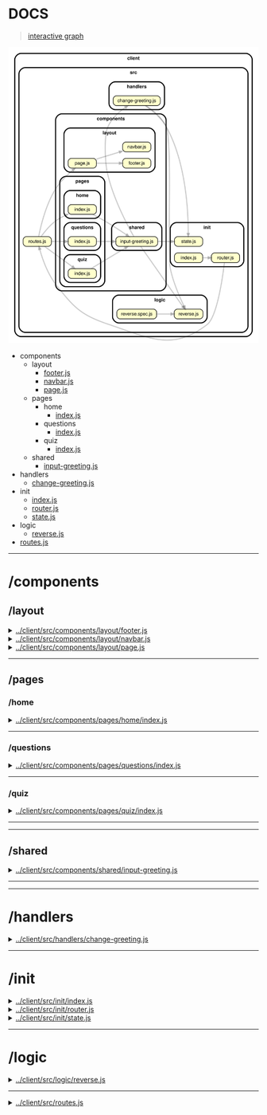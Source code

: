 <!-- BEGIN TITLE -->

# DOCS

<!-- END TITLE -->

<!-- BEGIN TREE -->

> [interactive graph](./dependency-graph.html)

![dependency graph](./dependency-graph.svg)

<!-- END TREE -->

<!-- BEGIN TOC -->

- components
  - layout
    - [footer.js](#clientsrccomponentslayoutfooterjs)
    - [navbar.js](#clientsrccomponentslayoutnavbarjs)
    - [page.js](#clientsrccomponentslayoutpagejs)
  - pages
    - home
      - [index.js](#clientsrccomponentspageshomeindexjs)
    - questions
      - [index.js](#clientsrccomponentspagesquestionsindexjs)
    - quiz
      - [index.js](#clientsrccomponentspagesquizindexjs)
  - shared
    - [input-greeting.js](#clientsrccomponentssharedinput-greetingjs)
- handlers
  - [change-greeting.js](#clientsrchandlerschange-greetingjs)
- init
  - [index.js](#clientsrcinitindexjs)
  - [router.js](#clientsrcinitrouterjs)
  - [state.js](#clientsrcinitstatejs)
- logic
  - [reverse.js](#clientsrclogicreversejs)
- [routes.js](#clientsrcroutesjs)

---

<!-- END TOC -->

<!-- BEGIN DOCS -->

# /components

## /layout

<details><summary><a href="../../client/src/components/layout/footer.js" id="clientsrccomponentslayoutfooterjs">../client/src/components/layout/footer.js</a></summary>

<a name="footer"></a>

## footer ⇒ <code>HTMLDivElement</code>

The shared footer.

**Returns**: <code>HTMLDivElement</code> - A rendered footer element.

</details>

<details><summary><a href="../../client/src/components/layout/navbar.js" id="clientsrccomponentslayoutnavbarjs">../client/src/components/layout/navbar.js</a></summary>

<a name="navbar"></a>

## navbar ⇒ <code>HTMLDivElement</code>

The shared navbar.

**Returns**: <code>HTMLDivElement</code> - A rendered nav bar element.

| Param  | Type                | Description                          |
| ------ | ------------------- | ------------------------------------ |
| routes | <code>object</code> | A routes object, see /src/routes.js. |

</details>

<details><summary><a href="../../client/src/components/layout/page.js" id="clientsrccomponentslayoutpagejs">../client/src/components/layout/page.js</a></summary>

<a name="page"></a>

## page ⇒ <code>HTMLDivElement</code>

The page layout component.

**Returns**: <code>HTMLDivElement</code> - A rendered page element.  
**Throws**:

- <code>TypeError</code> When the bodyComponent is not a function or DOM element.

| Param         | Type                                              | Description                               |
| ------------- | ------------------------------------------------- | ----------------------------------------- |
| bodyComponent | <code>function</code> \| <code>HTMLElement</code> | The body for the newly rendered page.     |
| routes        | <code>object</code>                               | The application's routes, for the navbar. |

</details>

---

## /pages

### /home

<details><summary><a href="../../client/src/components/pages/home/index.js" id="clientsrccomponentspageshomeindexjs">../client/src/components/pages/home/index.js</a></summary>

<a name="home"></a>

## home ⇒ <code>HTMLDivElement</code>

The home page.

**Returns**: <code>HTMLDivElement</code> - A rendered home page.

</details>

---

### /questions

<details><summary><a href="../../client/src/components/pages/questions/index.js" id="clientsrccomponentspagesquestionsindexjs">../client/src/components/pages/questions/index.js</a></summary>

<a name="questions"></a>

## questions ⇒ <code>HTMLDivElement</code>

The questions page.

**Returns**: <code>HTMLDivElement</code> - A rendered questions page.

| Param   | Type                | Description                           |
| ------- | ------------------- | ------------------------------------- |
| data    | <code>object</code> | All URL parameters.                   |
| data.id | <code>number</code> | The id from the URL parameter, or -1. |

</details>

---

### /quiz

<details><summary><a href="../../client/src/components/pages/quiz/index.js" id="clientsrccomponentspagesquizindexjs">../client/src/components/pages/quiz/index.js</a></summary>

<a name="quiz"></a>

## quiz ⇒ <code>HTMLDivElement</code>

The quiz page.

**Returns**: <code>HTMLDivElement</code> - A rendered quiz page.

| Param   | Type                | Description                           |
| ------- | ------------------- | ------------------------------------- |
| data    | <code>object</code> | All URL parameters.                   |
| data.id | <code>number</code> | The id from the URL parameter, or -1. |

</details>

---

---

## /shared

<details><summary><a href="../../client/src/components/shared/input-greeting.js" id="clientsrccomponentssharedinput-greetingjs">../client/src/components/shared/input-greeting.js</a></summary>

</details>

---

---

# /handlers

<details><summary><a href="../../client/src/handlers/change-greeting.js" id="clientsrchandlerschange-greetingjs">../client/src/handlers/change-greeting.js</a></summary>

</details>

---

# /init

<details><summary><a href="../../client/src/init/index.js" id="clientsrcinitindexjs">../client/src/init/index.js</a></summary>

</details>

<details><summary><a href="../../client/src/init/router.js" id="clientsrcinitrouterjs">../client/src/init/router.js</a></summary>

</details>

<details><summary><a href="../../client/src/init/state.js" id="clientsrcinitstatejs">../client/src/init/state.js</a></summary>

</details>

---

# /logic

<details><summary><a href="../../client/src/logic/reverse.js" id="clientsrclogicreversejs">../client/src/logic/reverse.js</a></summary>

<a name="reverse"></a>

## reverse ⇒ <code>string</code>

Reverses a string.

**Returns**: <code>string</code> - The reversed string.

| Param | Type                | Default                               | Description          |
| ----- | ------------------- | ------------------------------------- | -------------------- |
| [str] | <code>string</code> | <code>&quot;&#x27;&#x27;&quot;</code> | A string to reverse. |

</details>

---

<details><summary><a href="../../client/src/routes.js" id="clientsrcroutesjs">../client/src/routes.js</a></summary>

<a name="module_routes"></a>

## routes

Defines the route URLs, names and callbacks.

</details>

<!-- END DOCS -->
